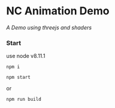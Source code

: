 # NC Animation Demo
_A Demo using threejs and shaders_

### Start
use node v8.11.1

`npm i`

`npm start`

or

`npm run build`